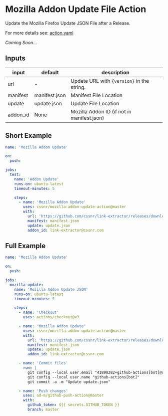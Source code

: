 # Mozilla Addon Update File Action

Update the Mozilla Firefox Update JSON File after a Release.

For more details see: [action.yaml](action.yaml)

_Coming Soon..._

## Inputs

| input    | default       | description                                |
|----------|---------------|--------------------------------------------|
| url      | -             | Update URL with `{version}` in the string. |
| manifest | manifest.json | Manifest File Location                     |
| update   | update.json   | Update File Location                       |
| addon_id | None          | Mozilla Addon ID (if not in manifest.json) |

## Short Example

```yaml
name: 'Mozilla Addon Update'

on:
  push:

jobs:
  test:
    name: 'Addon Update'
    runs-on: ubuntu-latest
    timeout-minutes: 5

    steps:
      - name: 'Mozilla Addon Update'
        uses: cssnr/mozilla-addon-update-action@master
        with:
          url: 'https://github.com/cssnr/link-extractor/releases/download/{version}/link_extractor-firefox.xpi'
          manifest: manifest.json
          update: update.json
          addon_id: link-extractor@cssnr.com
```

## Full Example

```yaml
name: 'Mozilla Addon Update'

on:
  push:

jobs:
  mozilla-update:
    name: 'Mozilla Addon Update JSON'
    runs-on: ubuntu-latest
    timeout-minutes: 5

    steps:
      - name: 'Checkout'
        uses: actions/checkout@v3

      - name: "Mozilla Addon Update"
        uses: cssnr/mozilla-addon-update-action@master
        with:
          url: 'https://github.com/cssnr/link-extractor/releases/download/{version}/link_extractor-firefox.xpi'
          manifest: manifest.json
          update: update.json
          addon_id: link-extractor@cssnr.com

      - name: 'Commit files'
        run: |
          git config --local user.email "41898282+github-actions[bot]@users.noreply.github.com"
          git config --local user.name "github-actions[bot]"
          git commit -a -m "Update update.json"

      - name: 'Push changes'
        uses: ad-m/github-push-action@master
        with:
          github_token: ${{ secrets.GITHUB_TOKEN }}
          branch: master
```
